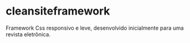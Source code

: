 # cleansiteframework
Framework Css responsivo e leve, desenvolvido inicialmente para uma revista eletrônica.
